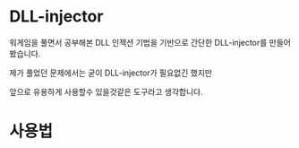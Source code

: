 # DLL-injector

워게임을 풀면서 공부해본 DLL 인젝션 기법을 기반으로 간단한 DLL-injector를 만들어봤습니다.

제가 풀었던 문제에서는 굳이 DLL-injector가 필요없긴 했지만

앞으로 유용하게 사용할수 있을것같은 도구라고 생각합니다.


# 사용법

